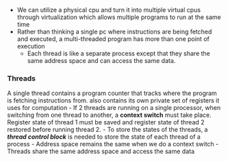 - We can utilize a physical cpu and turn it into multiple virtual cpus through virtualization which allows multiple programs to run at the same time 
- Rather than thinking a single pc where instructions are being fetched and executed, a multi-threaded program has more than one point of execution
	- Each thread is like a separate process except that they share the same address space and can access the same data. 

### Threads
A single thread contains a program counter that tracks where the program is fetching instructions from. also contains its own private set of registers it uses for computation
	- If 2 threads are running on a single processor, when switching from one thread to another, a **context switch** must take place. Register state of thread 1 must be saved and register state of thread 2 restored before running thread 2. 
	- To store the states of the threads, a ***thread control block*** is needed to store the state of each thread of a process
	- Address space remains the same when we do a context switch 
	- Threads share the same address space and access the same data 